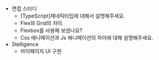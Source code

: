 - 면접 스터디
  - [TypeScript]제네릭타입에 대해서 설명해주세요.
  - Flex와 Grid의 차이
  - Flexbox를 사용해 보셨나요?
  - Css 애니메이션과 Js 애니메이션의 차이에 대해 설명해주세요.
- Stelligence
  - 마이페이지 UI 구현
